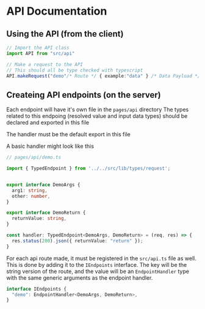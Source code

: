 # API Documentation

## Using the API (from the client)

```ts
// Import the API class
import API from "src/api"

// Make a request to the API
// This should all be type checked with typescript
API.makeRequest("demo"/* Route */ { example:"data" } /* Data Payload */)

```


## Createing API endpoints (on the server)

Each endpoint will have it's own file in the `pages/api` directory
The types related to this endpoing (resolved value and input data types) should be declared and exported in this file

The handler must be the default export in this file

A basic handler might look like this

```ts
// pages/api/demo.ts

import { TypedEndpoint } from '../../src/lib/types/request';


export interface DemoArgs {
  arg1: string,
  other: number,
}

export interface DemoReturn {
  returnValue: string,
}

const handler: TypedEndpoint<DemoArgs, DemoReturn> = (req, res) => {
  res.status(200).json({ returnValue: "return" });
}
```

For each api route made, it must be registered in the `src/api.ts` file as well.
This is done by adding it to the `IEndpoints` interface.
The key will be the string version of the route, and the value will be an `EndpointHandler` type 
with the same generic arguments as the endpoint handler.


```ts
interface IEndpoints {
  "demo": EndpointHandler<DemoArgs, DemoReturn>,
}
```